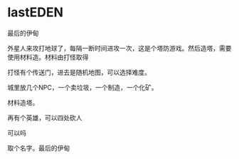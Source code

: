 # lastEDEN
最后的伊甸

外星人来攻打地球了，每隔一断时间进攻一次，这是个塔防游戏。然后造塔，需要使用材料造。材料由打怪取得

打怪有个传送门，进去是随机地图，可以选择难度。

城里放几个NPC，一个卖垃圾，一个制造，一个化矿。

材料造塔。

再有个英雄，可以四处砍人

可以吗

取个名字。最后的伊甸
